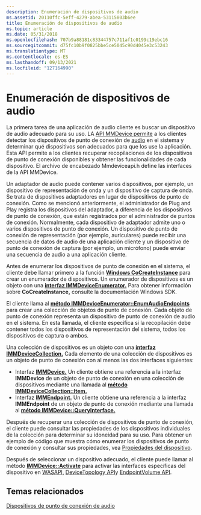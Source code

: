 ```yaml
---
description: Enumeración de dispositivos de audio
ms.assetid: 20110ffc-5eff-4279-abea-53115803b6ee
title: Enumeración de dispositivos de audio
ms.topic: article
ms.date: 05/31/2018
ms.openlocfilehash: 707b9a88181c83344757c711af1c0199c19ebc16
ms.sourcegitcommit: d75fc10b9f0825bbe5ce5045c90d4045e3c53243
ms.translationtype: MT
ms.contentlocale: es-ES
ms.lasthandoff: 09/13/2021
ms.locfileid: "127164990"
---
```

# <a name="enumerating-audio-devices"></a>Enumeración de dispositivos de audio

La primera tarea de una aplicación de audio cliente es buscar un dispositivo de audio adecuado para su uso. LA [API MMDevice permite](mmdevice-api.md) a los clientes detectar los dispositivos de punto de conexión de [audio](audio-endpoint-devices.md) en el sistema y determinar qué dispositivos son adecuados para que los use la aplicación. Esta API permite a los clientes recuperar recopilaciones de los dispositivos de punto de conexión disponibles y obtener las funcionalidades de cada dispositivo. El archivo de encabezado Mmdeviceapi.h define las interfaces de la API MMDevice.

Un adaptador de audio puede contener varios dispositivos, por ejemplo, un dispositivo de representación de onda y un dispositivo de captura de onda. Se trata de dispositivos adaptadores en lugar de dispositivos de punto de conexión. Como se mencionó anteriormente, el administrador de Plug and Play registra los dispositivos del adaptador, a diferencia de los dispositivos de punto de conexión, que están registrados por el administrador de puntos de conexión. Normalmente, cada dispositivo de adaptador admite uno o varios dispositivos de punto de conexión. Un dispositivo de punto de conexión de representación (por ejemplo, auriculares) puede recibir una secuencia de datos de audio de una aplicación cliente y un dispositivo de punto de conexión de captura (por ejemplo, un micrófono) puede enviar una secuencia de audio a una aplicación cliente.

Antes de enumerar los dispositivos de punto de conexión en el sistema, el cliente debe llamar primero a la función [**Windows CoCreateInstance**](/windows/desktop/api/combaseapi/nf-combaseapi-cocreateinstance) para crear un enumerador de dispositivos. Un enumerador de dispositivos es un objeto con una [**interfaz IMMDeviceEnumerator.**](/windows/desktop/api/Mmdeviceapi/nn-mmdeviceapi-immdeviceenumerator) Para obtener información sobre **CoCreateInstance,** consulte la documentación Windows SDK.

El cliente llama al [**método IMMDeviceEnumerator::EnumAudioEndpoints**](/windows/desktop/api/Mmdeviceapi/nf-mmdeviceapi-immdeviceenumerator-enumaudioendpoints) para crear una colección de objetos de punto de conexión. Cada objeto de punto de conexión representa un dispositivo de punto de conexión de audio en el sistema. En esta llamada, el cliente especifica si la recopilación debe contener todos los dispositivos de representación del sistema, todos los dispositivos de captura o ambos.

Una colección de dispositivos es un objeto con una [**interfaz IMMDeviceCollection.**](/windows/desktop/api/Mmdeviceapi/nn-mmdeviceapi-immdevicecollection) Cada elemento de una colección de dispositivos es un objeto de punto de conexión con al menos las dos interfaces siguientes:

-   Interfaz [**IMMDevice.**](/windows/desktop/api/Mmdeviceapi/nn-mmdeviceapi-immdevice) Un cliente obtiene una referencia a la interfaz **IMMDevice** de un objeto de punto de conexión en una colección de dispositivos mediante una llamada al [**método IMMDeviceCollection::Item.**](/windows/desktop/api/Mmdeviceapi/nf-mmdeviceapi-immdevicecollection-item)
-   Interfaz [**IMMEndpoint.**](/windows/desktop/api/Mmdeviceapi/nn-mmdeviceapi-immendpoint) Un cliente obtiene una referencia a la interfaz **IMMEndpoint** de un objeto de punto de conexión mediante una llamada al [**método IMMDevice::QueryInterface.**](/windows/desktop/api/unknwn/nf-unknwn-iunknown-queryinterface(q))

Después de recuperar una colección de dispositivos de punto de conexión, el cliente puede consultar las propiedades de los dispositivos individuales de la colección para determinar su idoneidad para su uso. Para obtener un ejemplo de código que muestra cómo enumerar los dispositivos de punto de conexión y consultar sus propiedades, vea [Propiedades del dispositivo](device-properties.md).

Después de seleccionar un dispositivo adecuado, el cliente puede llamar al método [**IMMDevice::Activate**](/windows/desktop/api/Mmdeviceapi/nf-mmdeviceapi-immdevice-activate) para activar las interfaces específicas del dispositivo en [WASAPI,](wasapi.md) [DeviceTopology API](devicetopology-api.md)y [EndpointVolume API](endpointvolume-api.md).

## <a name="related-topics"></a>Temas relacionados

<dl> <dt>

[Dispositivos de punto de conexión de audio](audio-endpoint-devices.md)
</dt> </dl>

 

 
